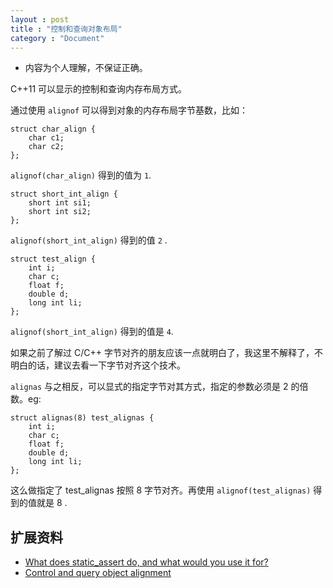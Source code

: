 ```yaml
---
layout : post
title : "控制和查询对象布局"
category : "Document"
---
```


+ 内容为个人理解，不保证正确。


C++11 可以显示的控制和查询内存布局方式。

通过使用 `alignof` 可以得到对象的内存布局字节基数，比如：

    struct char_align {
        char c1;
        char c2;
    };

`alignof(char_align)` 得到的值为 `1`.

    struct short_int_align {
        short int si1;
        short int si2;
    };

`alignof(short_int_align)` 得到的值 `2` .

    struct test_align {
        int i;
        char c;
        float f;
        double d;
        long int li;
    };

`alignof(short_int_align)` 得到的值是 `4`.

如果之前了解过 C/C++ 字节对齐的朋友应该一点就明白了，我这里不解释了，不明白的话，建议去看一下字节对齐这个技术。

`alignas` 与之相反，可以显式的指定字节对其方式，指定的参数必须是 2 的倍数。eg:

    struct alignas(8) test_alignas {
        int i;
        char c;
        float f;
        double d;
        long int li;
    };

这么做指定了 test_alignas 按照 8 字节对齐。再使用 `alignof(test_alignas)` 得到的值就是 8 .

## 扩展资料 ##

+ [What does static_assert do, and what would you use it for?](http://stackoverflow.com/questions/1647895/what-does-static-assert-do-and-what-would-you-use-it-for)
+ [Control and query object alignment](https://en.wikipedia.org/wiki/C%2B%2B11#Control_and_query_object_alignment)
